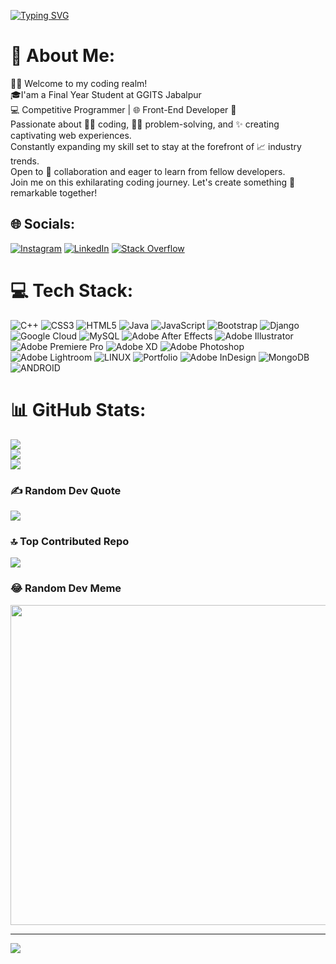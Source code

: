 [![Typing SVG](https://readme-typing-svg.demolab.com?font=Caveat&weight=500&size=34&duration=3000&pause=500&color=20C20E&background=2DFFFD00&center=true&width=500&height=70&lines=%3CHello%2C+There!%F0%9F%91%8B%3E;%3CThis+is+Priyanshu+Urkade!%3E;%3CNice+To+Meet+You!%3E)](https://git.io/typing-svg)
# 💫 About Me:
👨‍💻 Welcome to my coding realm! <br>🎓I'am a Final Year Student at GGITS Jabalpur <br>💻 Competitive Programmer | 🌐 Front-End Developer 🚀<br>Passionate about 👩‍💻 coding, 🕵️‍♂️ problem-solving, and ✨ creating captivating web experiences.<br>Constantly expanding my skill set to stay at the forefront of 📈 industry trends.<br>Open to 🤝 collaboration and eager to learn from fellow developers.<br>Join me on this exhilarating coding journey. Let's create something 🌟 remarkable together!


## 🌐 Socials:
[![Instagram](https://img.shields.io/badge/Instagram-%23E4405F.svg?logo=Instagram&logoColor=white)](https://instagram.com/priyansh20_) [![LinkedIn](https://img.shields.io/badge/LinkedIn-%230077B5.svg?logo=linkedin&logoColor=white)](https://linkedin.com/in/priyanshu23) [![Stack Overflow](https://img.shields.io/badge/-Stackoverflow-FE7A16?logo=stack-overflow&logoColor=white)](https://stackoverflow.com/users/22062380) 

# 💻 Tech Stack:
![C++](https://img.shields.io/badge/c++-%2300599C.svg?style=for-the-badge&logo=c%2B%2B&logoColor=white) ![CSS3](https://img.shields.io/badge/css3-%231572B6.svg?style=for-the-badge&logo=css3&logoColor=white) ![HTML5](https://img.shields.io/badge/html5-%23E34F26.svg?style=for-the-badge&logo=html5&logoColor=white) ![Java](https://img.shields.io/badge/java-%23ED8B00.svg?style=for-the-badge&logo=java&logoColor=white) ![JavaScript](https://img.shields.io/badge/javascript-%23323330.svg?style=for-the-badge&logo=javascript&logoColor=%23F7DF1E) ![Bootstrap](https://img.shields.io/badge/bootstrap-%23563D7C.svg?style=for-the-badge&logo=bootstrap&logoColor=white) ![Django](https://img.shields.io/badge/django-%23092E20.svg?style=for-the-badge&logo=django&logoColor=white) ![Google Cloud](https://img.shields.io/badge/Google%20Cloud-%234285F4.svg?style=for-the-badge&logo=google-cloud&logoColor=white) ![MySQL](https://img.shields.io/badge/mysql-%2300f.svg?style=for-the-badge&logo=mysql&logoColor=white) ![Adobe After Effects](https://img.shields.io/badge/Adobe%20After%20Effects-9999FF.svg?style=for-the-badge&logo=Adobe%20After%20Effects&logoColor=white) ![Adobe Illustrator](https://img.shields.io/badge/adobeillustrator-%23FF9A00.svg?style=for-the-badge&logo=adobeillustrator&logoColor=white) ![Adobe Premiere Pro](https://img.shields.io/badge/Adobe%20Premiere%20Pro-9999FF.svg?style=for-the-badge&logo=Adobe%20Premiere%20Pro&logoColor=white) ![Adobe XD](https://img.shields.io/badge/Adobe%20XD-470137?style=for-the-badge&logo=Adobe%20XD&logoColor=#FF61F6) ![Adobe Photoshop](https://img.shields.io/badge/adobephotoshop-%2331A8FF.svg?style=for-the-badge&logo=adobephotoshop&logoColor=white) ![Adobe Lightroom](https://img.shields.io/badge/Adobe%20Lightroom-31A8FF.svg?style=for-the-badge&logo=Adobe%20Lightroom&logoColor=white) ![LINUX](https://img.shields.io/badge/Linux-FCC624?style=for-the-badge&logo=linux&logoColor=black) ![Portfolio](https://img.shields.io/badge/Portfolio-%23000000.svg?style=for-the-badge&logo=firefox&logoColor=#FF7139) ![Adobe InDesign](https://img.shields.io/badge/Adobe%20InDesign-49021F?style=for-the-badge&logo=adobeindesign&logoColor=white) ![MongoDB](https://img.shields.io/badge/MongoDB-%234ea94b.svg?style=for-the-badge&logo=mongodb&logoColor=white) ![ANDROID](https://img.shields.io/badge/android-%2320232a.svg?style=for-the-badge&logo=android&logoColor=%a4c639)
# 📊 GitHub Stats:
![](https://github-readme-stats.vercel.app/api?username=priyanshuu23&theme=dark&hide_border=false&include_all_commits=false&count_private=false)<br/>
![](https://github-readme-streak-stats.herokuapp.com/?user=priyanshuu23&theme=dark&hide_border=false)<br/>
![](https://github-readme-stats.vercel.app/api/top-langs/?username=priyanshuu23&theme=dark&hide_border=false&include_all_commits=false&count_private=false&layout=compact)

### ✍️ Random Dev Quote
![](https://quotes-github-readme.vercel.app/api?type=horizontal&theme=radical)

### 🔝 Top Contributed Repo
![](https://github-contributor-stats.vercel.app/api?username=priyanshuu23&limit=5&theme=dark&combine_all_yearly_contributions=true)

### 😂 Random Dev Meme
<img src="https://rm.up.railway.app/" width="512px"/>

---
[![](https://visitcount.itsvg.in/api?id=priyanshuu23&icon=2&color=0)](https://visitcount.itsvg.in)

<!-- Proudly created with GPRM ( https://gprm.itsvg.in ) -->
